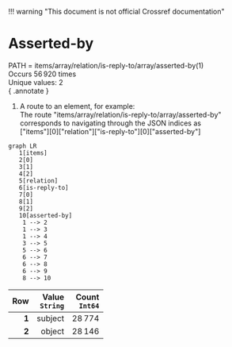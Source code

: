 !!! warning "This document is not official Crossref documentation"
# Asserted-by
PATH = items/array/relation/is-reply-to/array/asserted-by(1)  
Occurs 56 920 times  
Unique values: 2  
{ .annotate }

1. A route to an element, for example:  
   The route "items/array/relation/is-reply-to/array/asserted-by" corresponds to navigating through the JSON indices as  
   ["items"][0]["relation"]["is-reply-to"][0]["asserted-by"]  

```mermaid
graph LR
   1[items]
   2[0]
   3[1]
   4[2]
   5[relation]
   6[is-reply-to]
   7[0]
   8[1]
   9[2]
   10[asserted-by]
    1 --> 2
    1 --> 3
    1 --> 4
    3 --> 5
    5 --> 6
    6 --> 7
    6 --> 8
    6 --> 9
    8 --> 10
```

| **Row** | **Value**<br>`String` | **Count**<br>`Int64` |
|--------:|----------------------:|---------------------:|
| **1**   | subject               | 28 774               |
| **2**   | object                | 28 146               |

